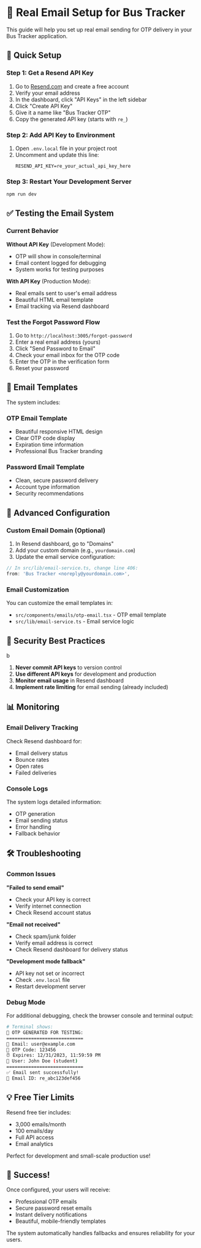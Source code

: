 # 📧 Real Email Setup for Bus Tracker

This guide will help you set up real email sending for OTP delivery in your Bus Tracker application.

## 🚀 Quick Setup

### Step 1: Get a Resend API Key

1. Go to [Resend.com](https://resend.com) and create a free account
2. Verify your email address
3. In the dashboard, click "API Keys" in the left sidebar
4. Click "Create API Key"
5. Give it a name like "Bus Tracker OTP"
6. Copy the generated API key (starts with `re_`)

### Step 2: Add API Key to Environment

1. Open `.env.local` file in your project root
2. Uncomment and update this line:
   ```
   RESEND_API_KEY=re_your_actual_api_key_here
   ```

### Step 3: Restart Your Development Server

```bash
npm run dev
```

## ✅ Testing the Email System

### Current Behavior

**Without API Key** (Development Mode):
- OTP will show in console/terminal
- Email content logged for debugging
- System works for testing purposes

**With API Key** (Production Mode):
- Real emails sent to user's email address
- Beautiful HTML email template
- Email tracking via Resend dashboard

### Test the Forgot Password Flow

1. Go to `http://localhost:3005/forgot-password`
2. Enter a real email address (yours)
3. Click "Send Password to Email"
4. Check your email inbox for the OTP code
5. Enter the OTP in the verification form
6. Reset your password

## 📧 Email Templates

The system includes:

### OTP Email Template
- Beautiful responsive HTML design
- Clear OTP code display
- Expiration time information
- Professional Bus Tracker branding

### Password Email Template
- Clean, secure password delivery
- Account type information
- Security recommendations

## 🔧 Advanced Configuration

### Custom Email Domain (Optional)

1. In Resend dashboard, go to "Domains"
2. Add your custom domain (e.g., `yourdomain.com`)
3. Update the email service configuration:

```typescript
// In src/lib/email-service.ts, change line 406:
from: 'Bus Tracker <noreply@yourdomain.com>',
```

### Email Customization

You can customize the email templates in:
- `src/components/emails/otp-email.tsx` - OTP email template
- `src/lib/email-service.ts` - Email service logic

## 🚨 Security Best Practices
b
1. **Never commit API keys** to version control
2. **Use different API keys** for development and production
3. **Monitor email usage** in Resend dashboard
4. **Implement rate limiting** for email sending (already included)

## 📊 Monitoring

### Email Delivery Tracking

Check Resend dashboard for:
- Email delivery status
- Bounce rates
- Open rates
- Failed deliveries

### Console Logs

The system logs detailed information:
- OTP generation
- Email sending status
- Error handling
- Fallback behavior

## 🛠 Troubleshooting

### Common Issues

**"Failed to send email"**
- Check your API key is correct
- Verify internet connection
- Check Resend account status

**"Email not received"**
- Check spam/junk folder
- Verify email address is correct
- Check Resend dashboard for delivery status

**"Development mode fallback"**
- API key not set or incorrect
- Check `.env.local` file
- Restart development server

### Debug Mode

For additional debugging, check the browser console and terminal output:

```bash
# Terminal shows:
🔐 OTP GENERATED FOR TESTING:
============================
📧 Email: user@example.com
🔑 OTP Code: 123456
⏰ Expires: 12/31/2023, 11:59:59 PM
👤 User: John Doe (student)
============================
✅ Email sent successfully!
📧 Email ID: re_abc123def456
```

## 💡 Free Tier Limits

Resend free tier includes:
- 3,000 emails/month
- 100 emails/day
- Full API access
- Email analytics

Perfect for development and small-scale production use!

## 🎉 Success!

Once configured, your users will receive:
- Professional OTP emails
- Secure password reset emails
- Instant delivery notifications
- Beautiful, mobile-friendly templates

The system automatically handles fallbacks and ensures reliability for your users.
